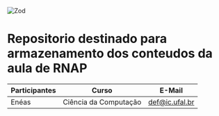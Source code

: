 ![Zod](https://img.shields.io/badge/zod-%233068b7.svg?style=for-the-badge&logo=zod&logoColor=white)

# Repositorio destinado para armazenamento dos conteudos da aula de RNAP
 
|Participantes|Curso| E-Mail|
| -------| --------------------- | ---------- | 
|Enéas |  Ciência da Computação | def@ic.ufal.br |
 
